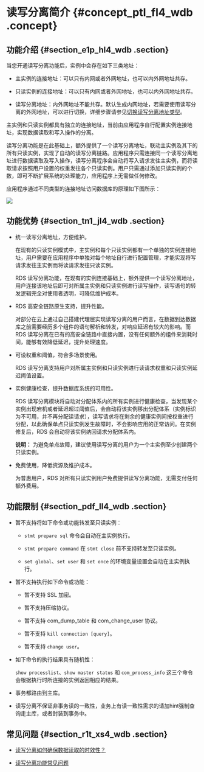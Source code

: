 # 读写分离简介 {#concept_ptl_fl4_wdb .concept}

## 功能介绍 {#section_e1p_hl4_wdb .section}

当您开通读写分离功能后，实例中会存在如下三类地址：

-   主实例的连接地址：可以只有内网或者外网地址，也可以内外网地址共存。

-   只读实例的连接地址：可以只有内网或者外网地址，也可以内外网地址共存。

-   读写分离地址：内外网地址不能共存。默认生成内网地址，若需要使用读写分离的外网地址，可以进行切换，详细步骤请参见[切换读写分离地址类型](cn.zh-CN/用户指南/读写分离/切换读写分离地址类型.md#)。


主实例和只读实例都具有独立的连接地址，当前由应用程序自行配置实例连接地址，实现数据读取和写入操作的分离。

读写分离功能是在此基础上，额外提供了一个读写分离地址，联动主实例及其下的所有只读实例，实现了自动的读写分离链路。应用程序只需连接同一个读写分离地址进行数据读取及写入操作，读写分离程序会自动将写入请求发往主实例，而将读取请求按照用户设置的权重发往各个只读实例。用户只需通过添加只读实例的个数，即可不断扩展系统的处理能力，应用程序上无需做任何修改。

应用程序通过不同类型的连接地址访问数据库的原理如下图所示：

![](http://static-aliyun-doc.oss-cn-hangzhou.aliyuncs.com/assets/img/7914/3095_zh-CN.png)

## 功能优势 {#section_tn1_jl4_wdb .section}

-   统一读写分离地址，方便维护。

    在现有的只读实例模式中，主实例和每个只读实例都有一个单独的实例连接地址，用户需要在应用程序中单独对每个地址自行进行配置管理，才能实现将写请求发往主实例而将读请求发往只读实例。

    RDS 读写分离功能，在现有的实例连接基础上，额外提供一个读写分离地址，用户连接该地址后即可对所属主实例和只读实例进行读写操作，读写语句的转发逻辑完全对使用者透明，可降低维护成本。

-   RDS 高安全链路原生支持，提升性能。

    对部分在云上通过自己搭建代理层实现读写分离的用户而言，在数据到达数据库之前需要经历多个组件的语句解析和转发，对响应延迟有较大的影响。而 RDS 读写分离在已有的高安全链路中直接内置，没有任何额外的组件来消耗时间，能够有效降低延迟，提升处理速度。

-   可设权重和阈值，符合多场景使用。

    RDS 读写分离支持用户对所属主实例和只读实例进行读请求权重和只读实例延迟阈值设置。

-   实例健康检查，提升数据库系统的可用性。

    RDS 读写分离模块将自动对分配体系内的所有实例进行健康检查，当发现某个实例出现宕机或者延迟超过阈值后，会自动将该实例移出分配体系（实例标识为不可用，并不再分配读请求），读写请求将在剩余的健康实例间按权重进行分配，以此确保单点只读实例发生故障时，不会影响应用的正常访问。在实例修复后，RDS 会自动将该实例纳回请求分配体系内。

    **说明：** 为避免单点故障，建议使用读写分离的用户为一个主实例至少创建两个只读实例。

-   免费使用，降低资源及维护成本。

    为普惠用户，RDS 对所有只读实例用户免费提供读写分离功能，无需支付任何额外费用。


## 功能限制 {#section_pdf_ll4_wdb .section}

-   暂不支持将如下命令或功能转发至只读实例：

    -   `stmt prepare sql` 命令会自动在主实例执行。

    -   `stmt prepare command` 在 `stmt close` 前不支持转发至只读实例。

    -   `set global`、`set user` 和 `set once` 的环境变量设置会自动在主实例执行。

-   暂不支持执行如下命令或功能：

    -   暂不支持 SSL 加密。

    -   暂不支持压缩协议。

    -   暂不支持 com\_dump\_table 和 com\_change\_user 协议。

    -   暂不支持 `kill connection [query]`。

    -   暂不支持 `change user`。

-   如下命令的执行结果具有随机性：

    `show processlist`、`show master status` 和 `com_process_info` 这三个命令会根据执行时所连接的实例返回相应的结果。

-   事务都路由到主库。

-   读写分离不保证非事务读的一致性，业务上有读一致性需求的请加hint强制查询走主库，或者封装到事务中。


## 常见问题 {#section_r1t_xs4_wdb .section}

-   [读写分离如何确保数据读取的时效性？](https://help.aliyun.com/document_detail/52221.html)

-   [读写分离功能常见问题](https://help.aliyun.com/document_detail/62977.html)


